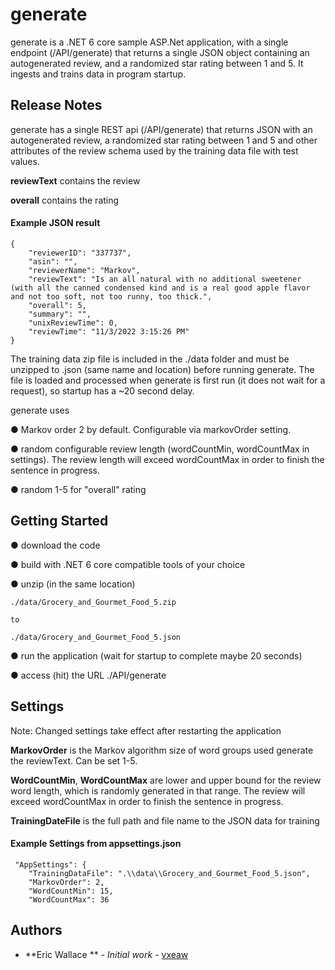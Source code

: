 # generate

generate is a .NET 6 core sample ASP.Net application, with a single endpoint (/API/generate) that returns a single JSON object containing an autogenerated review, and a randomized star rating between 1 and 5. It ingests and trains data in program startup.


## Release Notes

generate has a single REST api (/API/generate) that returns JSON with an autogenerated review, a randomized star rating between 1 and 5 and other attributes of the review schema used by the training data file with test values.

**reviewText** contains the review

**overall** contains the rating

#### Example JSON result

```
{
    "reviewerID": "337737",
    "asin": "",
    "reviewerName": "Markov",
    "reviewText": "Is an all natural with no additional sweetener (with all the canned condensed kind and is a real good apple flavor and not too soft, not too runny, too thick.",
    "overall": 5,
    "summary": "",
    "unixReviewTime": 0,
    "reviewTime": "11/3/2022 3:15:26 PM"
}
```

The training data zip file is included in the ./data folder and must be unzipped to .json (same name and location) before running generate. The file is loaded and processed when generate is first run (it does not wait for a request), so startup has a ~20 second delay.


generate uses

● Markov order 2 by default. Configurable via markovOrder setting.

● random configurable review length (wordCountMin, wordCountMax in settings).  The review length will exceed wordCountMax in order to finish the sentence in progress.

● random 1-5 for "overall" rating

## Getting Started

● download the code

● build with .NET 6 core compatible tools of your choice

● unzip (in the same location)
    
    ./data/Grocery_and_Gourmet_Food_5.zip 

    to 
    
    ./data/Grocery_and_Gourmet_Food_5.json

● run the application (wait for startup to complete maybe 20 seconds)

● access (hit) the URL ./API/generate 

## Settings
Note: Changed settings take effect after restarting the application

**MarkovOrder** is the Markov algorithm size of word groups used generate the reviewText. Can be set 1-5.

**WordCountMin**, **WordCountMax** are lower and upper bound for the review word length, which is randomly generated in that range. The review will exceed wordCountMax in order to finish the sentence in progress. 

**TrainingDateFile** is the full path and file name to the JSON data for training

#### Example Settings from appsettings.json
```
 "AppSettings": {
    "TrainingDataFile": ".\\data\\Grocery_and_Gourmet_Food_5.json",
    "MarkovOrder": 2,
    "WordCountMin": 15,
    "WordCountMax": 36
```
## Authors

* **Eric Wallace ** - *Initial work* - [vxeaw](https://github.com/vxeaw)